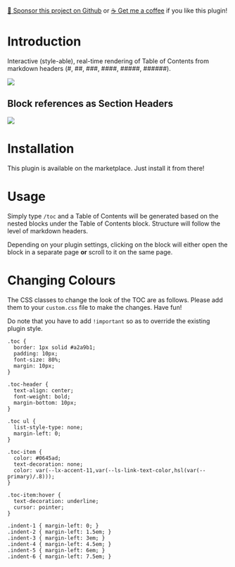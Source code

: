 [:gift_heart: Sponsor this project on Github](https://github.com/sponsors/benjypng) or [:coffee: Get me a coffee](https://www.buymeacoffee.com/hkgnp.dev) if you like this plugin!

# Introduction

Interactive (style-able), real-time rendering of Table of Contents from markdown headers (#, ##, ###, ####, #####, ######).

![](/screenshots/demo.gif)

## Block references as Section Headers

![](/screenshots/demo2.gif)

# Installation

This plugin is available on the marketplace. Just install it from there!

# Usage

Simply type `/toc` and a Table of Contents will be generated based on the nested blocks under the Table of Contents block. Structure will follow the level of markdown headers.

Depending on your plugin settings, clicking on the block will either open the block in a separate page **or** scroll to it on the same page.

# Changing Colours

The CSS classes to change the look of the TOC are as follows. Please add them to your `custom.css` file to make the changes. Have fun!

Do note that you have to add `!important` so as to override the existing plugin style.

```
.toc {
  border: 1px solid #a2a9b1;
  padding: 10px;
  font-size: 80%;
  margin: 10px;
}

.toc-header {
  text-align: center;
  font-weight: bold;
  margin-bottom: 10px;
}

.toc ul {
  list-style-type: none;
  margin-left: 0;
}

.toc-item {
  color: #0645ad;
  text-decoration: none;
  color: var(--lx-accent-11,var(--ls-link-text-color,hsl(var(--primary)/.8)));
}

.toc-item:hover {
  text-decoration: underline;
  cursor: pointer;
}

.indent-1 { margin-left: 0; }
.indent-2 { margin-left: 1.5em; }
.indent-3 { margin-left: 3em; }
.indent-4 { margin-left: 4.5em; }
.indent-5 { margin-left: 6em; }
.indent-6 { margin-left: 7.5em; }
```
